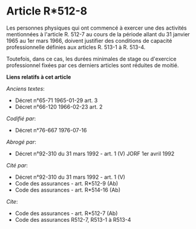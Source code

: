 # Article R*512-8

Les personnes physiques qui ont commencé à exercer une des activités mentionnées à l'article R. 512-7 au cours de la période
allant du 31 janvier 1965 au 1er mars 1966, doivent justifier des conditions de capacité professionnelle définies aux
articles R. 513-1 à R. 513-4.

Toutefois, dans ce cas, les durées minimales de stage ou d'exercice professionnel fixées par ces derniers articles sont
réduites de moitié.

**Liens relatifs à cet article**

_Anciens textes_:

  - Décret n°65-71 1965-01-29 art. 3
  - Décret n°66-120 1966-02-23 art. 2

_Codifié par_:

  - Décret n°76-667 1976-07-16

_Abrogé par_:

  - Décret n°92-310 du 31 mars 1992 - art. 1 (V) JORF 1er avril 1992

_Cité par_:

  - Décret n°92-310 du 31 mars 1992 - art. 1 (V)
  - Code des assurances - art. R*512-9 (Ab)
  - Code des assurances - art. R*514-16 (Ab)

_Cite_:

  - Code des assurances - art. R*512-7 (Ab)
  - Code des assurances R512-7, R513-1 à R513-4
